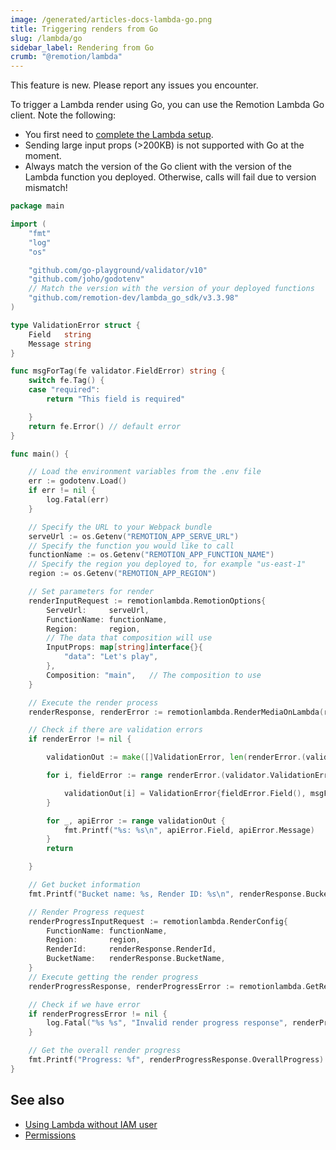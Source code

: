 ```yaml
---
image: /generated/articles-docs-lambda-go.png
title: Triggering renders from Go
slug: /lambda/go
sidebar_label: Rendering from Go
crumb: "@remotion/lambda"
---
```


<ExperimentalBadge>
This feature is new. Please report any issues you encounter.
</ExperimentalBadge>

To trigger a Lambda render using Go, you can use the Remotion Lambda Go client. Note the following:

- You first need to [complete the Lambda setup](/docs/lambda/setup).
- Sending large input props (>200KB) is not supported with Go at the moment.
- Always match the version of the Go client with the version of the Lambda function you deployed. Otherwise, calls will fail due to version mismatch!

```go title="main.go"
package main

import (
	"fmt"
	"log"
	"os"

	"github.com/go-playground/validator/v10"
	"github.com/joho/godotenv"
	// Match the version with the version of your deployed functions
	"github.com/remotion-dev/lambda_go_sdk/v3.3.98"
)

type ValidationError struct {
	Field   string
	Message string
}

func msgForTag(fe validator.FieldError) string {
	switch fe.Tag() {
	case "required":
		return "This field is required"

	}
	return fe.Error() // default error
}

func main() {

	// Load the environment variables from the .env file
	err := godotenv.Load()
	if err != nil {
		log.Fatal(err)
	}

	// Specify the URL to your Webpack bundle
	serveUrl := os.Getenv("REMOTION_APP_SERVE_URL")
	// Specify the function you would like to call
	functionName := os.Getenv("REMOTION_APP_FUNCTION_NAME")
	// Specify the region you deployed to, for example "us-east-1"
	region := os.Getenv("REMOTION_APP_REGION")

	// Set parameters for render
	renderInputRequest := remotionlambda.RemotionOptions{
		ServeUrl:     serveUrl,
		FunctionName: functionName,
		Region:       region,
		// The data that composition will use
		InputProps: map[string]interface{}{
			"data": "Let's play",
		},
		Composition: "main",   // The composition to use
	}

	// Execute the render process
	renderResponse, renderError := remotionlambda.RenderMediaOnLambda(renderInputRequest)

	// Check if there are validation errors
	if renderError != nil {

		validationOut := make([]ValidationError, len(renderError.(validator.ValidationErrors)))

		for i, fieldError := range renderError.(validator.ValidationErrors) {

			validationOut[i] = ValidationError{fieldError.Field(), msgForTag(fieldError)}
		}

		for _, apiError := range validationOut {
			fmt.Printf("%s: %s\n", apiError.Field, apiError.Message)
		}
		return

	}

	// Get bucket information
	fmt.Printf("Bucket name: %s, Render ID: %s\n", renderResponse.BucketName, renderResponse.RenderId)

	// Render Progress request
	renderProgressInputRequest := remotionlambda.RenderConfig{
		FunctionName: functionName,
		Region:       region,
		RenderId:     renderResponse.RenderId,
		BucketName:   renderResponse.BucketName,
	}
	// Execute getting the render progress
	renderProgressResponse, renderProgressError := remotionlambda.GetRenderProgress(renderProgressInputRequest)

	// Check if we have error
	if renderProgressError != nil {
		log.Fatal("%s %s", "Invalid render progress response", renderProgressError)
	}

	// Get the overall render progress
	fmt.Printf("Progress: %f", renderProgressResponse.OverallProgress)
}
```

## See also

- [Using Lambda without IAM user](/docs/lambda/without-iam)
- [Permissions](/docs/lambda/permissions)
